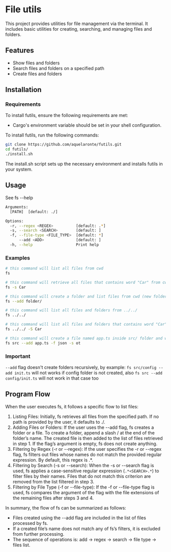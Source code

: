 # File utils

This project provides utilities for file management via the terminal. It includes basic utilities for creating, searching, and managing files and folders.

## Features
- Show files and folders
- Search files and folders on a specified path
- Create files and folders

## Installation
### Requirements
To install futils, ensure the following requirements are met:
- Cargo's environment variable should be set in your shell configuration.

To install futils, run the following commands:
```bash
git clone https://github.com/aquelaronte/futils.git
cd futils/
./install.sh
```
The install.sh script sets up the necessary environment and installs futils in your system.

## Usage
See fs --help
```bash
Arguments:
  [PATH]  [default: ./]

Options:
  -r, --regex <REGEX>          [default: .*]
  -s, --search <SEARCH>        [default: ]
  -f, --file-type <FILE_TYPE>  [default: *]
      --add <ADD>              [default: ]
  -h, --help                   Print help
```

### Examples
```bash
# this command will list all files from cwd
fs

# this command will retrieve all files that contains word "Car" from cwd (examples: Cargo.toml, rawCar.js, wildCards/)
fs -s Car

# this command will create a folder and list files from cwd (new folder or file included)
fs --add folder/

# this command will list all files and folders from ../../
fs ../../

# this command will list all files and folders that contains word "Car" from ../../
fs ../../ -S Car

# this command will create a file named app.ts inside src/ folder and will list all json files from src/ folder that containts "ot" on its name (example: notes.json, root.json)
fs src --add app.ts -f json -s ot
```

### Important
`--add` flag doesn't create folders recursively, by example: `fs src/config --add init.ts` will not works if config folder is not created, also `fs src --add config/init.ts` will not work in that case too

## Program Flow

When the user executes fs, it follows a specific flow to list files:
1. Listing Files: Initially, fs retrieves all files from the specified path. If no path is provided by the user, it defaults to ./.
2. Adding Files or Folders: If the user uses the --add flag, fs creates a folder or a file. To create a folder, append a slash / at the end of the folder’s name. The created file is then added to the list of files retrieved in step 1. If the flag’s argument is empty, fs does not create anything.
3. Filtering by Regex (-r or --regex): If the user specifies the -r or --regex flag, fs filters out files whose names do not match the provided regular expression. By default, this regex is .*.
4. Filtering by Search (-s or --search): When the -s or --search flag is used, fs applies a case-sensitive regular expression (`.*<SEARCH>.*`) to filter files by their names. Files that do not match this criterion are removed from the list filtered in step 3.
5. Filtering by File Type (-f or --file-type): If the -f or --file-type flag is used, fs compares the argument of the flag with the file extensions of the remaining files after steps 3 and 4.

In summary, the flow of fs can be summarized as follows:
- Files created using the --add flag are included in the list of files processed by fs.
- If a created file’s name does not match any of fs’s filters, it is excluded from further processing.
- The sequence of operations is: add -> regex -> search -> file type -> files list.
